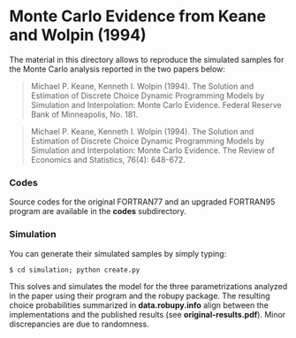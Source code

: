 # Monte Carlo Evidence from Keane and Wolpin (1994)

The material in this directory allows to reproduce the simulated samples for the Monte Carlo analysis reported in the two papers below:

> Michael P. Keane, Kenneth I. Wolpin (1994). The Solution and Estimation of Discrete Choice Dynamic Programming Models by Simulation and Interpolation: Monte Carlo Evidence. Federal Reserve Bank of Minneapolis, No. 181.

> Michael P. Keane, Kenneth I. Wolpin (1994). The Solution and Estimation of Discrete Choice Dynamic Programming Models by Simulation and Interpolation: Monte Carlo Evidence. The Review of Economics and Statistics, 76(4): 648-672.

### Codes

Source codes for the original FORTRAN77 and an upgraded FORTRAN95 program are available in the **codes** subdirectory.

### Simulation

You can generate their simulated samples by simply typing:
 	
    $ cd simulation; python create.py

This solves and simulates the model for the three parametrizations analyzed in the paper using their program and the robupy package. The resulting choice probabilities summarized in **data.robupy.info** align between the implementations and the published results (see **original-results.pdf**). Minor discrepancies are due to randomness.  

